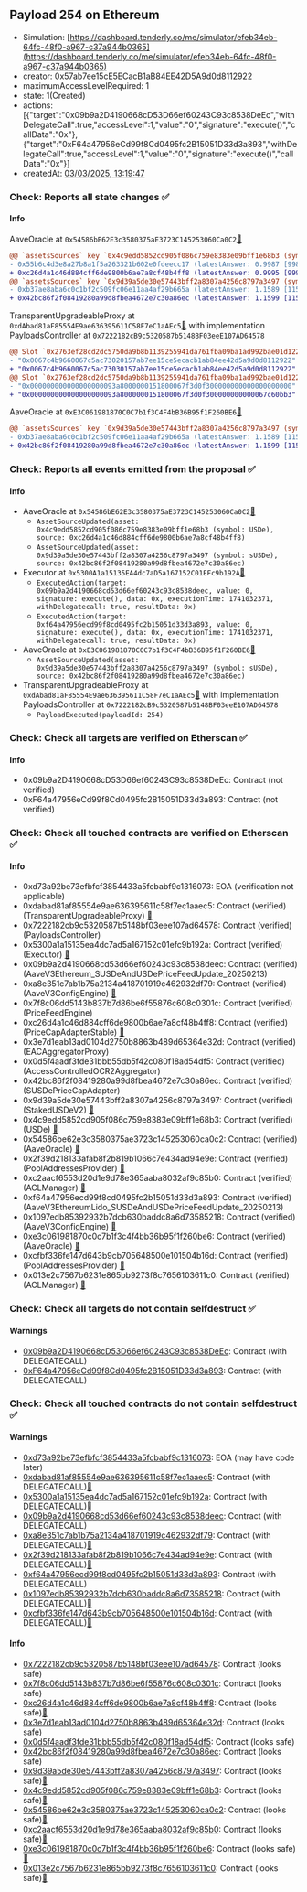 ## Payload 254 on Ethereum

- Simulation: [https://dashboard.tenderly.co/me/simulator/efeb34eb-64fc-48f0-a967-c37a944b0365](https://dashboard.tenderly.co/me/simulator/efeb34eb-64fc-48f0-a967-c37a944b0365)
- creator: 0x57ab7ee15cE5ECacB1aB84EE42D5A9d0d8112922
- maximumAccessLevelRequired: 1
- state: 1(Created)
- actions: [{"target":"0x09b9a2D4190668cD53D66ef60243C93c8538DeEc","withDelegateCall":true,"accessLevel":1,"value":"0","signature":"execute()","callData":"0x"},{"target":"0xF64a47956eCd99f8Cd0495fc2B15051D33d3a893","withDelegateCall":true,"accessLevel":1,"value":"0","signature":"execute()","callData":"0x"}]
- createdAt: [03/03/2025, 13:19:47](https://etherscan.io/tx/0xe9f070adb9e0bc31e67116d5ca521d22a3891729d46137a23a7e65ff1fd39ecc)

### Check: Reports all state changes :white_check_mark:

#### Info


AaveOracle at `0x54586bE62E3c3580375aE3723C145253060Ca0C2`[:ghost:](https://github.com/bgd-labs/aave-address-book "AaveV3Ethereum.ORACLE")
```diff
@@ `assetsSources` key `0x4c9edd5852cd905f086c759e8383e09bff1e68b3 (symbol: USDe)` @@
- 0x55b6c4d3e8a27b8a1f5a263321b602e0fdeecc17 (latestAnswer: 0.9987 [99871593, 8 decimals], description: Capped USDe / USD)
+ 0xc26d4a1c46d884cff6de9800b6ae7a8cf48b4ff8 (latestAnswer: 0.9995 [99958000, 8 decimals], description: Capped USDT/USD)
@@ `assetsSources` key `0x9d39a5de30e57443bff2a8307a4256c8797a3497 (symbol: sUSDe)` @@
- 0xb37ae8aba6c0c1bf2c509fc06e11aa4af29b665a (latestAnswer: 1.1589 [115897707, 8 decimals], description: Capped sUSDe / USDe / USD)
+ 0x42bc86f2f08419280a99d8fbea4672e7c30a86ec (latestAnswer: 1.1599 [115997979, 8 decimals], description: Capped sUSDe / USDT / USD)
```

TransparentUpgradeableProxy at `0xdAbad81aF85554E9ae636395611C58F7eC1aAEc5`[:ghost:](https://github.com/bgd-labs/aave-address-book "GovernanceV3Ethereum.PAYLOADS_CONTROLLER") with implementation PayloadsController at `0x7222182cB9c5320587b5148BF03eeE107AD64578`
```diff
@@ Slot `0x2763ef28cd2dc5750da9b8b1139255941da761fba09ba1ad992bae01d1221c4c` @@
- "0x0067c4b9660067c5ac73020157ab7ee15ce5ecacb1ab84ee42d5a9d0d8112922"
+ "0x0067c4b9660067c5ac73030157ab7ee15ce5ecacb1ab84ee42d5a9d0d8112922"
@@ Slot `0x2763ef28cd2dc5750da9b8b1139255941da761fba09ba1ad992bae01d1221c4d` @@
- "0x000000000000000000093a8000000151800067f3d0f300000000000000000000"
+ "0x000000000000000000093a8000000151800067f3d0f300000000000067c60bb3"
```

AaveOracle at `0xE3C061981870C0C7b1f3C4F4bB36B95f1F260BE6`[:ghost:](https://github.com/bgd-labs/aave-address-book "AaveV3EthereumLido.ORACLE")
```diff
@@ `assetsSources` key `0x9d39a5de30e57443bff2a8307a4256c8797a3497 (symbol: sUSDe)` @@
- 0xb37ae8aba6c0c1bf2c509fc06e11aa4af29b665a (latestAnswer: 1.1589 [115897707, 8 decimals], description: Capped sUSDe / USDe / USD)
+ 0x42bc86f2f08419280a99d8fbea4672e7c30a86ec (latestAnswer: 1.1599 [115997979, 8 decimals], description: Capped sUSDe / USDT / USD)
```


### Check: Reports all events emitted from the proposal :white_check_mark:

#### Info

- AaveOracle at `0x54586bE62E3c3580375aE3723C145253060Ca0C2`[:ghost:](https://github.com/bgd-labs/aave-address-book "AaveV3Ethereum.ORACLE")
  - `AssetSourceUpdated(asset: 0x4c9edd5852cd905f086c759e8383e09bff1e68b3 (symbol: USDe), source: 0xc26d4a1c46d884cff6de9800b6ae7a8cf48b4ff8)`
  - `AssetSourceUpdated(asset: 0x9d39a5de30e57443bff2a8307a4256c8797a3497 (symbol: sUSDe), source: 0x42bc86f2f08419280a99d8fbea4672e7c30a86ec)`
- Executor at `0x5300A1a15135EA4dc7aD5a167152C01EFc9b192A`[:ghost:](https://github.com/bgd-labs/aave-address-book "AaveV2Ethereum.POOL_ADMIN, AaveV2EthereumAMM.POOL_ADMIN, AaveV3Ethereum.ACL_ADMIN, AaveV3EthereumEtherFi.ACL_ADMIN, AaveV3EthereumLido.ACL_ADMIN, GovernanceV3Ethereum.EXECUTOR_LVL_1")
  - `ExecutedAction(target: 0x09b9a2d4190668cd53d66ef60243c93c8538deec, value: 0, signature: execute(), data: 0x, executionTime: 1741032371, withDelegatecall: true, resultData: 0x)`
  - `ExecutedAction(target: 0xf64a47956ecd99f8cd0495fc2b15051d33d3a893, value: 0, signature: execute(), data: 0x, executionTime: 1741032371, withDelegatecall: true, resultData: 0x)`
- AaveOracle at `0xE3C061981870C0C7b1f3C4F4bB36B95f1F260BE6`[:ghost:](https://github.com/bgd-labs/aave-address-book "AaveV3EthereumLido.ORACLE")
  - `AssetSourceUpdated(asset: 0x9d39a5de30e57443bff2a8307a4256c8797a3497 (symbol: sUSDe), source: 0x42bc86f2f08419280a99d8fbea4672e7c30a86ec)`
- TransparentUpgradeableProxy at `0xdAbad81aF85554E9ae636395611C58F7eC1aAEc5`[:ghost:](https://github.com/bgd-labs/aave-address-book "GovernanceV3Ethereum.PAYLOADS_CONTROLLER") with implementation PayloadsController at `0x7222182cB9c5320587b5148BF03eeE107AD64578`
  - `PayloadExecuted(payloadId: 254)`

### Check: Check all targets are verified on Etherscan :white_check_mark:

#### Info

- 0x09b9a2D4190668cD53D66ef60243C93c8538DeEc: Contract (not verified) 
- 0xF64a47956eCd99f8Cd0495fc2B15051D33d3a893: Contract (not verified) 

### Check: Check all touched contracts are verified on Etherscan :white_check_mark:

#### Info

- 0xd73a92be73efbfcf3854433a5fcbabf9c1316073: EOA (verification not applicable)
- 0xdabad81af85554e9ae636395611c58f7ec1aaec5: Contract (verified) (TransparentUpgradeableProxy) [:ghost:](https://github.com/bgd-labs/aave-address-book "GovernanceV3Ethereum.PAYLOADS_CONTROLLER")
- 0x7222182cb9c5320587b5148bf03eee107ad64578: Contract (verified) (PayloadsController) 
- 0x5300a1a15135ea4dc7ad5a167152c01efc9b192a: Contract (verified) (Executor) [:ghost:](https://github.com/bgd-labs/aave-address-book "AaveV2Ethereum.POOL_ADMIN, AaveV2EthereumAMM.POOL_ADMIN, AaveV3Ethereum.ACL_ADMIN, AaveV3EthereumEtherFi.ACL_ADMIN, AaveV3EthereumLido.ACL_ADMIN, GovernanceV3Ethereum.EXECUTOR_LVL_1")
- 0x09b9a2d4190668cd53d66ef60243c93c8538deec: Contract (verified) (AaveV3Ethereum_SUSDeAndUSDePriceFeedUpdate_20250213) 
- 0xa8e351c7ab1b75a2134a418701919c462932df79: Contract (verified) (AaveV3ConfigEngine) [:ghost:](https://github.com/bgd-labs/aave-address-book "AaveV3Ethereum.CONFIG_ENGINE")
- 0x7f8c06dd5143b837b7d86be6f55876c608c0301c: Contract (verified) (PriceFeedEngine) 
- 0xc26d4a1c46d884cff6de9800b6ae7a8cf48b4ff8: Contract (verified) (PriceCapAdapterStable) [:ghost:](https://github.com/bgd-labs/aave-address-book "AaveV3Ethereum.ASSETS.USDT.ORACLE")
- 0x3e7d1eab13ad0104d2750b8863b489d65364e32d: Contract (verified) (EACAggregatorProxy) 
- 0x0d5f4aadf3fde31bbb55db5f42c080f18ad54df5: Contract (verified) (AccessControlledOCR2Aggregator) 
- 0x42bc86f2f08419280a99d8fbea4672e7c30a86ec: Contract (verified) (SUSDePriceCapAdapter) 
- 0x9d39a5de30e57443bff2a8307a4256c8797a3497: Contract (verified) (StakedUSDeV2) [:ghost:](https://github.com/bgd-labs/aave-address-book "AaveV3Ethereum.ASSETS.sUSDe.UNDERLYING, AaveV3EthereumLido.ASSETS.sUSDe.UNDERLYING")
- 0x4c9edd5852cd905f086c759e8383e09bff1e68b3: Contract (verified) (USDe) [:ghost:](https://github.com/bgd-labs/aave-address-book "AaveV3Ethereum.ASSETS.USDe.UNDERLYING")
- 0x54586be62e3c3580375ae3723c145253060ca0c2: Contract (verified) (AaveOracle) [:ghost:](https://github.com/bgd-labs/aave-address-book "AaveV3Ethereum.ORACLE")
- 0x2f39d218133afab8f2b819b1066c7e434ad94e9e: Contract (verified) (PoolAddressesProvider) [:ghost:](https://github.com/bgd-labs/aave-address-book "AaveV3Ethereum.POOL_ADDRESSES_PROVIDER")
- 0xc2aacf6553d20d1e9d78e365aaba8032af9c85b0: Contract (verified) (ACLManager) [:ghost:](https://github.com/bgd-labs/aave-address-book "AaveV3Ethereum.ACL_MANAGER")
- 0xf64a47956ecd99f8cd0495fc2b15051d33d3a893: Contract (verified) (AaveV3EthereumLido_SUSDeAndUSDePriceFeedUpdate_20250213) 
- 0x1097edb85392932b7dcb630baddc8a6d73585218: Contract (verified) (AaveV3ConfigEngine) [:ghost:](https://github.com/bgd-labs/aave-address-book "AaveV3EthereumLido.CONFIG_ENGINE")
- 0xe3c061981870c0c7b1f3c4f4bb36b95f1f260be6: Contract (verified) (AaveOracle) [:ghost:](https://github.com/bgd-labs/aave-address-book "AaveV3EthereumLido.ORACLE")
- 0xcfbf336fe147d643b9cb705648500e101504b16d: Contract (verified) (PoolAddressesProvider) [:ghost:](https://github.com/bgd-labs/aave-address-book "AaveV3EthereumLido.POOL_ADDRESSES_PROVIDER")
- 0x013e2c7567b6231e865bb9273f8c7656103611c0: Contract (verified) (ACLManager) [:ghost:](https://github.com/bgd-labs/aave-address-book "AaveV3EthereumLido.ACL_MANAGER")

### Check: Check all targets do not contain selfdestruct :white_check_mark:

#### Warnings

- [0x09b9a2D4190668cD53D66ef60243C93c8538DeEc](https://etherscan.io/address/0x09b9a2D4190668cD53D66ef60243C93c8538DeEc): Contract (with DELEGATECALL)
- [0xF64a47956eCd99f8Cd0495fc2B15051D33d3a893](https://etherscan.io/address/0xF64a47956eCd99f8Cd0495fc2B15051D33d3a893): Contract (with DELEGATECALL)

### Check: Check all touched contracts do not contain selfdestruct :white_check_mark:

#### Warnings

- [0xd73a92be73efbfcf3854433a5fcbabf9c1316073](https://etherscan.io/address/0xd73a92be73efbfcf3854433a5fcbabf9c1316073): EOA (may have code later)
- [0xdabad81af85554e9ae636395611c58f7ec1aaec5](https://etherscan.io/address/0xdabad81af85554e9ae636395611c58f7ec1aaec5): Contract (with DELEGATECALL)[:ghost:](https://github.com/bgd-labs/aave-address-book "GovernanceV3Ethereum.PAYLOADS_CONTROLLER")
- [0x5300a1a15135ea4dc7ad5a167152c01efc9b192a](https://etherscan.io/address/0x5300a1a15135ea4dc7ad5a167152c01efc9b192a): Contract (with DELEGATECALL)[:ghost:](https://github.com/bgd-labs/aave-address-book "AaveV2Ethereum.POOL_ADMIN, AaveV2EthereumAMM.POOL_ADMIN, AaveV3Ethereum.ACL_ADMIN, AaveV3EthereumEtherFi.ACL_ADMIN, AaveV3EthereumLido.ACL_ADMIN, GovernanceV3Ethereum.EXECUTOR_LVL_1")
- [0x09b9a2d4190668cd53d66ef60243c93c8538deec](https://etherscan.io/address/0x09b9a2d4190668cd53d66ef60243c93c8538deec): Contract (with DELEGATECALL)
- [0xa8e351c7ab1b75a2134a418701919c462932df79](https://etherscan.io/address/0xa8e351c7ab1b75a2134a418701919c462932df79): Contract (with DELEGATECALL)[:ghost:](https://github.com/bgd-labs/aave-address-book "AaveV3Ethereum.CONFIG_ENGINE")
- [0x2f39d218133afab8f2b819b1066c7e434ad94e9e](https://etherscan.io/address/0x2f39d218133afab8f2b819b1066c7e434ad94e9e): Contract (with DELEGATECALL)[:ghost:](https://github.com/bgd-labs/aave-address-book "AaveV3Ethereum.POOL_ADDRESSES_PROVIDER")
- [0xf64a47956ecd99f8cd0495fc2b15051d33d3a893](https://etherscan.io/address/0xf64a47956ecd99f8cd0495fc2b15051d33d3a893): Contract (with DELEGATECALL)
- [0x1097edb85392932b7dcb630baddc8a6d73585218](https://etherscan.io/address/0x1097edb85392932b7dcb630baddc8a6d73585218): Contract (with DELEGATECALL)[:ghost:](https://github.com/bgd-labs/aave-address-book "AaveV3EthereumLido.CONFIG_ENGINE")
- [0xcfbf336fe147d643b9cb705648500e101504b16d](https://etherscan.io/address/0xcfbf336fe147d643b9cb705648500e101504b16d): Contract (with DELEGATECALL)[:ghost:](https://github.com/bgd-labs/aave-address-book "AaveV3EthereumLido.POOL_ADDRESSES_PROVIDER")

#### Info

- [0x7222182cb9c5320587b5148bf03eee107ad64578](https://etherscan.io/address/0x7222182cb9c5320587b5148bf03eee107ad64578): Contract (looks safe)
- [0x7f8c06dd5143b837b7d86be6f55876c608c0301c](https://etherscan.io/address/0x7f8c06dd5143b837b7d86be6f55876c608c0301c): Contract (looks safe)
- [0xc26d4a1c46d884cff6de9800b6ae7a8cf48b4ff8](https://etherscan.io/address/0xc26d4a1c46d884cff6de9800b6ae7a8cf48b4ff8): Contract (looks safe)[:ghost:](https://github.com/bgd-labs/aave-address-book "AaveV3Ethereum.ASSETS.USDT.ORACLE")
- [0x3e7d1eab13ad0104d2750b8863b489d65364e32d](https://etherscan.io/address/0x3e7d1eab13ad0104d2750b8863b489d65364e32d): Contract (looks safe)
- [0x0d5f4aadf3fde31bbb55db5f42c080f18ad54df5](https://etherscan.io/address/0x0d5f4aadf3fde31bbb55db5f42c080f18ad54df5): Contract (looks safe)
- [0x42bc86f2f08419280a99d8fbea4672e7c30a86ec](https://etherscan.io/address/0x42bc86f2f08419280a99d8fbea4672e7c30a86ec): Contract (looks safe)
- [0x9d39a5de30e57443bff2a8307a4256c8797a3497](https://etherscan.io/address/0x9d39a5de30e57443bff2a8307a4256c8797a3497): Contract (looks safe)[:ghost:](https://github.com/bgd-labs/aave-address-book "AaveV3Ethereum.ASSETS.sUSDe.UNDERLYING, AaveV3EthereumLido.ASSETS.sUSDe.UNDERLYING")
- [0x4c9edd5852cd905f086c759e8383e09bff1e68b3](https://etherscan.io/address/0x4c9edd5852cd905f086c759e8383e09bff1e68b3): Contract (looks safe)[:ghost:](https://github.com/bgd-labs/aave-address-book "AaveV3Ethereum.ASSETS.USDe.UNDERLYING")
- [0x54586be62e3c3580375ae3723c145253060ca0c2](https://etherscan.io/address/0x54586be62e3c3580375ae3723c145253060ca0c2): Contract (looks safe)[:ghost:](https://github.com/bgd-labs/aave-address-book "AaveV3Ethereum.ORACLE")
- [0xc2aacf6553d20d1e9d78e365aaba8032af9c85b0](https://etherscan.io/address/0xc2aacf6553d20d1e9d78e365aaba8032af9c85b0): Contract (looks safe)[:ghost:](https://github.com/bgd-labs/aave-address-book "AaveV3Ethereum.ACL_MANAGER")
- [0xe3c061981870c0c7b1f3c4f4bb36b95f1f260be6](https://etherscan.io/address/0xe3c061981870c0c7b1f3c4f4bb36b95f1f260be6): Contract (looks safe)[:ghost:](https://github.com/bgd-labs/aave-address-book "AaveV3EthereumLido.ORACLE")
- [0x013e2c7567b6231e865bb9273f8c7656103611c0](https://etherscan.io/address/0x013e2c7567b6231e865bb9273f8c7656103611c0): Contract (looks safe)[:ghost:](https://github.com/bgd-labs/aave-address-book "AaveV3EthereumLido.ACL_MANAGER")

